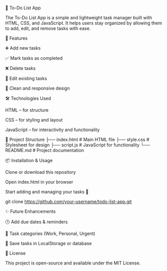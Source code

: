 📝 To-Do List App

The To-Do List App is a simple and lightweight task manager built with HTML, CSS, and JavaScript. It helps users stay organized by allowing them to add, edit, and remove tasks with ease.

🚀 Features

➕ Add new tasks

✅ Mark tasks as completed

❌ Delete tasks

📝 Edit existing tasks

🎨 Clean and responsive design

🛠️ Technologies Used

HTML – for structure

CSS – for styling and layout

JavaScript – for interactivity and functionality

📂 Project Structure
├── index.html     # Main HTML file
├── style.css      # Stylesheet for design
├── script.js      # JavaScript for functionality
└── README.md      # Project documentation

📦 Installation & Usage

Clone or download this repository

Open index.html in your browser

Start adding and managing your tasks 🎉

git clone https://github.com/your-username/todo-list-app.git

✨ Future Enhancements

🕒 Add due dates & reminders

📌 Task categories (Work, Personal, Urgent)

💾 Save tasks in LocalStorage or database

📄 License

This project is open-source and available under the MIT License.
